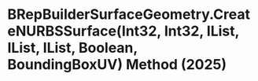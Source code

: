 # BRepBuilderSurfaceGeometry.CreateNURBSSurface(Int32, Int32, IList<Double>, IList<Double>, IList<XYZ>, Boolean, BoundingBoxUV) Method (2025)

﻿
